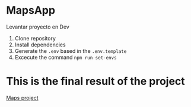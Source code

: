 # MapsApp

Levantar proyecto en Dev

1. Clone repository
2. Install dependencies
3. Generate the `.env` based in the `.env.template`
4. Excecute the command `npm run set-envs`

# This is the final result of the project

[Maps project](https://lively-tapioca-d1c910.netlify.app/#/fullscreen)

